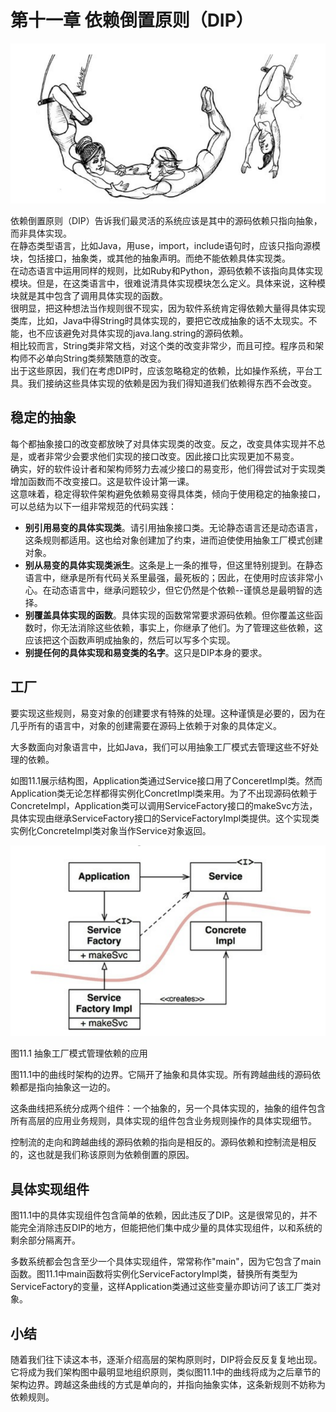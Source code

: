 # 第十一章 依赖倒置原则（DIP）

![](/assets/11/c11.png)

依赖倒置原则（DIP）告诉我们最灵活的系统应该是其中的源码依赖只指向抽象，而非具体实现。  
在静态类型语言，比如Java，用use，import，include语句时，应该只指向源模块，包括接口，抽象类，或其他的抽象声明。而绝不能依赖具体实现类。  
在动态语言中运用同样的规则，比如Ruby和Python，源码依赖不该指向具体实现模块。但是，在这类语言中，很难说清具体实现模块怎么定义。具体来说，这种模块就是其中包含了调用具体实现的函数。  
很明显，把这种想法当作规则很不现实，因为软件系统肯定得依赖大量得具体实现类库，比如，Java中得String时具体实现的，要把它改成抽象的话不太现实。不能，也不应该避免对具体实现的java.lang.string的源码依赖。  
相比较而言，String类非常文档，对这个类的改变非常少，而且可控。程序员和架构师不必单向String类频繁随意的改变。  
出于这些原因，我们在考虑DIP时，应该忽略稳定的依赖，比如操作系统，平台工具。我们接纳这些具体实现的依赖是因为我们得知道我们依赖得东西不会改变。

## 稳定的抽象

每个都抽象接口的改变都放映了对具体实现类的改变。反之，改变具体实现并不总是，或者非常少会要求他们实现的接口改变。因此接口比实现更加不易变。  
确实，好的软件设计者和架构师努力去减少接口的易变形，他们得尝试对于实现类增加函数而不改变接口。这是软件设计第一课。  
这意味着，稳定得软件架构避免依赖易变得具体类，倾向于使用稳定的抽象接口，可以总结为以下一组非常规范的代码实践：

* **别引用易变的具体实现类**。请引用抽象接口类。无论静态语言还是动态语言，这条规则都适用。这也给对象创建加了约束，进而迫使使用抽象工厂模式创建对象。
* **别从易变的具体实现类派生**。这条是上一条的推导，但这里特别提到。在静态语言中，继承是所有代码关系里最强，最死板的；因此，在使用时应该非常小心。在动态语言中，继承问题较少，但它仍然是个依赖--谨慎总是最明智的选择。
* **别覆盖具体实现的函数**。具体实现的函数常常要求源码依赖。但你覆盖这些函数时，你无法消除这些依赖，事实上，你继承了他们。为了管理这些依赖，这应该把这个函数声明成抽象的，然后可以写多个实现。
* **别提任何的具体实现和易变类的名字**。这只是DIP本身的要求。

## 工厂

要实现这些规则，易变对象的创建要求有特殊的处理。这种谨慎是必要的，因为在几乎所有的语言中，对象的创建需要在源码上依赖于对象的具体定义。

大多数面向对象语言中，比如Java，我们可以用抽象工厂模式去管理这些不好处理的依赖。

如图11.1展示结构图，Application类通过Service接口用了ConceretImpl类。然而Application类无论怎样都得实例化ConcretImpl类来用。为了不出现源码依赖于ConcreteImpl，Application类可以调用ServiceFactory接口的makeSvc方法，具体实现由继承ServiceFactory接口的ServiceFactoryImpl类提供。这个实现类实例化ConcreteImpl类对象当作Service对象返回。

![](/assets/11/Figure_11.1_Use_of_the_Abstract_Factory_pattern_to_manage_the_dependency.png)

图11.1 抽象工厂模式管理依赖的应用

图11.1中的曲线时架构的边界。它隔开了抽象和具体实现。所有跨越曲线的源码依赖都是指向抽象这一边的。

这条曲线把系统分成两个组件：一个抽象的，另一个具体实现的，抽象的组件包含所有高层的应用业务规则，具体实现的组件包含业务规则操作的具体实现细节。

控制流的走向和跨越曲线的源码依赖的指向是相反的。源码依赖和控制流是相反的，这也就是我们称该原则为依赖倒置的原因。

## 具体实现组件

图11.1中的具体实现组件包含简单的依赖，因此违反了DIP。这是很常见的，并不能完全消除违反DIP的地方，但能把他们集中成少量的具体实现组件，以和系统的剩余部分隔离开。

多数系统都会包含至少一个具体实现组件，常常称作"main"，因为它包含了main函数。图11.1中main函数将实例化ServiceFactoryImpl类，替换所有类型为ServiceFactory的变量，这样Application类通过这些变量亦即访问了该工厂类对象。

## 小结

随着我们往下读这本书，逐渐介绍高层的架构原则时，DIP将会反反复复地出现。它将成为我们架构图中最明显地组织原则，类似图11.1中的曲线将成为之后章节的架构边界。跨越这条曲线的方式是单向的，并指向抽象实体，这条新规则不妨称为依赖规则。



